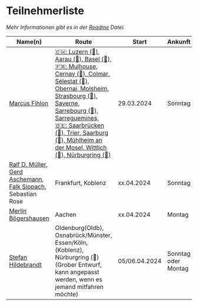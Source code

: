 # Teilnehmerliste

*Mehr Informationen gibt es in der [Readme](README.md) Datei.*

| Name(n) | Route | Start | Ankunft |
| ------- | ----- | ----- | ------- |
| [Marcus Fihlon](https://fosstodon.org/@McPringle) | [🇨🇭: Luzern (🏡), Aarau (🏨), Basel (🏨), 🇫🇷: Mulhouse, Cernay (🏨), Colmar, Sélestat (🏨), Obernai, Molsheim, Strasbourg (🏨), Saverne, Sarrebourg (🏨), Sarreguemines, 🇩🇪: Saarbrücken (🏨), Trier, Saarburg (🏨), Mühlheim an der Mosel, Wittlich (🏨), Nürburgring (🏁)](https://www.komoot.de/tour/1336061549/zoom) | 29.03.2024 | Sonntag |
| [Ralf D. Müller](https://mastodontech.de/@rdmueller), [Gerd Aschemann](https://mastodon.social/@ascheman), [Falk Sippach](https://ijug.social/@sippsack), Sebastian Rose | Frankfurt, Koblenz | xx.04.2024 | Sonntag |
| [Merlin Bögershausen](https://fosstodon.org/@MBoegie) | Aachen | xx.04.2024 | Montag |
| [Stefan Hildebrandt](https://mastodon.social/@hildebrandttk) | Oldenburg(Oldb), Osnabrück/Münster, Essen/Köln, (Koblenz), Nürburgring (🏁) (Grober Entwurf, kann angepasst werden, wenn es jemand mitfahren möchte) | 05/06.04.2024| Sonntag oder Montag |